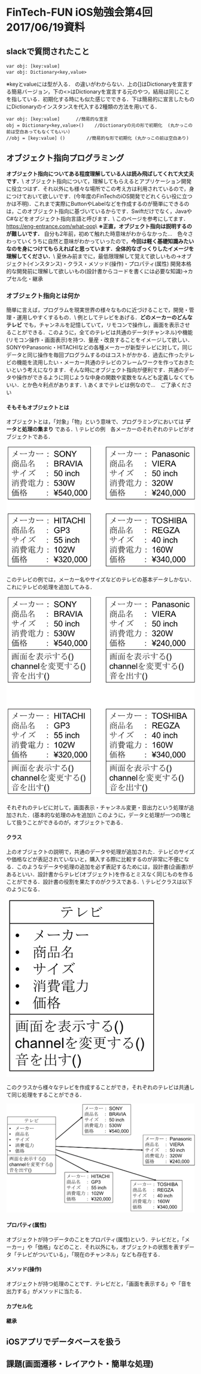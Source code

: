 <style>.syntax--plain{color:black;} #fintech-fun-ios-4-2017-06-19-{font-size:2.0em;}</style>
# FinTech-FUN iOS勉強会第4回 2017/06/19資料


## slackで質問されたこと
```swift:
var obj: [key:value]
var obj: Dictionary<key,value>
```
※keyとvalueには型が入る．
の違いがわからない．上の[]はDictionaryを宣言する簡易バージョン，下の<>はDictionaryを宣言する元のやつ，結局は同じことを指している．初期化する時にも似た感じでできる．下は簡易的に宣言したものにDictionaryのインスタンスを代入する2種類の方法を用いてる．
```swift:
var obj: [key:value]      //簡易的な宣言
obj = Dictionary<key,value>()    //Dictionaryの元の形で初期化  (丸かっこの前は空白あってもなくてもいい)
//obj = [key:value] ()        //簡易的な形で初期化 (丸かっこの前は空白あり)
```

## オブジェクト指向プログラミング
**オブジェクト指向についてある程度理解している人は読み飛ばしてくれて大丈夫です．**\\
オブジェクト指向について，理解してもらえるとアプリケーション開発に役立つはず．それ以外にも様々な場所でこの考え方は利用されているので，身につけておいて欲しいです．(今年度のFinTechのiOS開発でどれくらい役に立つかは不明)．これまで実際にButtonやLabelなどを作成するのが簡単にできるのは，このオブジェクト指向に基づいているからです．Swiftだけでなく，JavaやC#などをオブジェクト指向言語と呼びます．\\
このページを参考にしてます．<https://eng-entrance.com/what-oop>\\
**※正直，オブジェクト指向は説明するのが難しいです．** 自分も2年前，初めて触れた時意味がわからなかった…　色々さわっていくうちに自然と意味がわかっていったので，**今回は軽く基礎知識みたいなのを身につけてもらえればと思っています．全体的なざっくりしたイメージを理解してください．**\\
夏休み前までに，最低限理解して覚えて欲しいもの→オブジェクト(インスタンス)・クラス・メソッド(操作)・プロパティ(属性)
開発本格的な開発前に理解して欲しいもの(設計書からコードを書くには必要な知識)→カプセル化・継承

### オブジェクト指向とは何か
簡単に言えば，プログラムを現実世界の様々なものに近づけることで，開発・管理・運用しやすくするもの．\\
例としてテレビをあげる．**どのメーカーのどんなテレビ** でも，チャンネルを記憶していて，リモコンで操作し，画面を表示させることができる．このように，全てのテレビは共通のデータ(チャンネル)や機能(リモコン操作・画面表示)を持つ．量産・改良することをイメージして欲しい．SONYやPanasonic・HITACHIなどの各種メーカーが新型テレビに対して，同じデータと同じ操作を毎回プログラムするのはコストがかかる．過去に作ったテレビの機能を流用したい・メーカー共通のテレビのフレームワークを作っておきたいという考えになります．そんな時にオブジェクト指向が便利です．共通のデータや操作ができるように同じような中身の関数や変数をなんども定義しなくてもいい．とか色々利点があります．\\
あくまでテレビは例なので…　ご了承ください

#### そもそもオブジェクトとは
オブジェクトとは，「対象」「物」という意味で、プログラミングにおいては **データと処理の集まり** である．\\
テレビの例　各メーカーのそれぞれのテレビがオブジェクトである．

![](../img/ios_5_1.png)

このテレビの例では，メーカー名やサイズなどのテレビの基本データしかない．これにテレビの処理を追加してみる．

![](../img/ios_5_2.png)

それぞれのテレビに対して，画面表示・チャンネル変更・音出力という処理が追加された．(基本的な処理のみを追加)\\
このように，データと処理が一つの塊として扱うことができるのが，オブジェクトである．

#### クラス
上のオブジェクトの説明で，共通のデータや処理が追加された．テレビのサイズや価格などが表記されていないと，購入する際に比較するのが非常に不便になる．このようなデータや処理の追加を必ず表記するためには，設計書(企画書)があるといい．設計書からテレビ(オブジェクト)を作るとミスなく同じものを作ることができる．設計書の役割を果たすのがクラスである．\\
テレビクラスは以下のようになる．

![](../img/ios_5_3.png)

このクラスから様々なテレビを作成することができ，それぞれのテレビは共通して同じ処理をすることができる．

![](../img/ios_5_4.png)


#### プロパティ(属性)
オブジェクトが持つデータのことをプロパティ(属性)という．テレビだと，「メーカー」や「価格」などのこと．それ以外にも，オブジェクトの状態を表すデータ「テレビがついている」，「現在のチャンネル」なども存在する．
#### メソッド(操作)
オブジェクトが持つ処理のことです．テレビだと，「画面を表示する」や「音を出力する」がメソッドに当たる．
#### カプセル化
#### 継承
####

## iOSアプリでデータベースを扱う
## 課題(画面遷移・レイアウト・簡単な処理)
